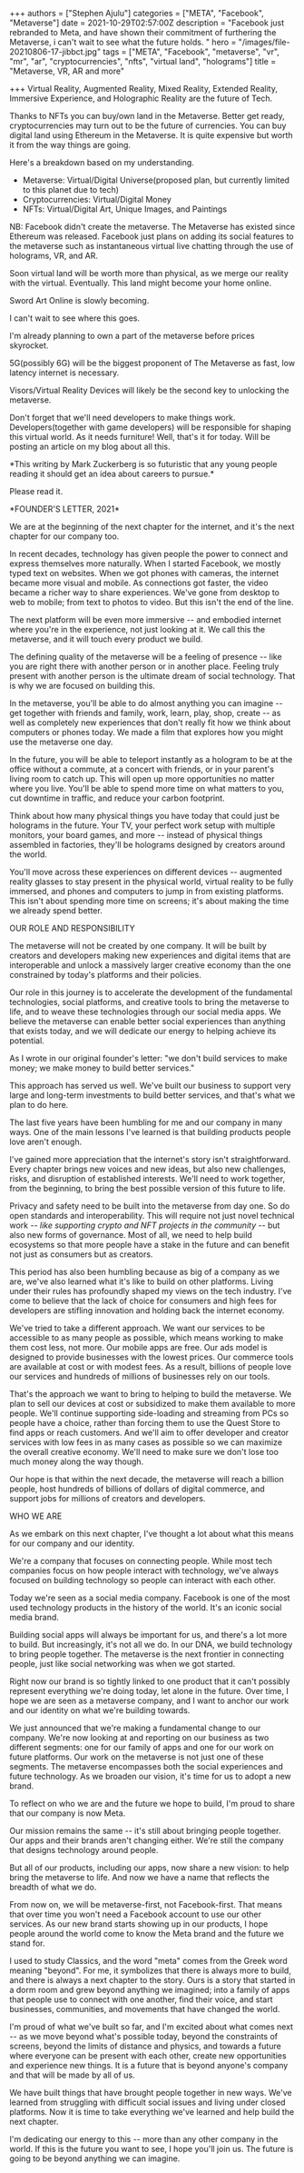 +++
authors = ["Stephen Ajulu"]
categories = ["META", "Facebook", "Metaverse"]
date = 2021-10-29T02:57:00Z
description = "Facebook just rebranded to Meta, and have shown their commitment of furthering the Metaverse, i can't wait to see what the future holds. "
hero = "/images/file-20210806-17-jibbct.jpg"
tags = ["META", "Facebook", "metaverse", "vr", "mr", "ar", "cryptocurrencies", "nfts", "virtual land", "holograms"]
title = "Metaverse, VR, AR and more"

+++
Virtual Reality, Augmented Reality, Mixed Reality, Extended Reality, Immersive Experience, and Holographic Reality are the future of Tech.

Thanks to NFTs you can buy/own land in the Metaverse. Better get ready, cryptocurrencies may turn out to be the future of currencies. You can buy digital land using Ethereum in the Metaverse. It is quite expensive but worth it from the way things are going.

Here's a breakdown based on my understanding.

* Metaverse: Virtual/Digital Universe(proposed plan, but currently limited to this planet due to tech)
* Cryptocurrencies: Virtual/Digital Money
* NFTs: Virtual/Digital Art, Unique Images, and Paintings

NB: Facebook didn't create the metaverse. The Metaverse has existed since Ethereum was released. Facebook just plans on adding its social features to the metaverse such as instantaneous virtual live chatting through the use of holograms, VR, and AR.

Soon virtual land will be worth more than physical, as we merge our reality with the virtual. Eventually. This land might become your home online.

Sword Art Online is slowly becoming.

I can't wait to see where this goes.

I'm already planning to own a part of the metaverse before prices skyrocket.

5G(possibly 6G) will be the biggest proponent of The Metaverse as fast, low latency internet is necessary.

Visors/Virtual Reality Devices will likely be the second key to unlocking the metaverse.

Don't forget that we'll need developers to make things work. Developers(together with game developers) will be responsible for shaping this virtual world. As it needs furniture! Well, that's it for today. Will be posting an article on my blog about all this.

\*This writing by Mark Zuckerberg is so futuristic that any young people reading it should get an idea about careers to pursue.*

Please read it.

\*FOUNDER'S LETTER, 2021*

We are at the beginning of the next chapter for the internet, and it's the next chapter for our company too.

In recent decades, technology has given people the power to connect and express themselves more naturally. When I started Facebook, we mostly typed text on websites. When we got phones with cameras, the internet became more visual and mobile. As connections got faster, the video became a richer way to share experiences. We've gone from desktop to web to mobile; from text to photos to video. But this isn't the end of the line.

The next platform will be even more immersive -- and embodied internet where you're in the experience, not just looking at it. We call this the metaverse, and it will touch every product we build.

The defining quality of the metaverse will be a feeling of presence -- like you are right there with another person or in another place. Feeling truly present with another person is the ultimate dream of social technology. That is why we are focused on building this.

In the metaverse, you'll be able to do almost anything you can imagine -- get together with friends and family, work, learn, play, shop, create -- as well as completely new experiences that don't really fit how we think about computers or phones today. We made a film that explores how you might use the metaverse one day.

In the future, you will be able to teleport instantly as a hologram to be at the office without a commute, at a concert with friends, or in your parent's living room to catch up. This will open up more opportunities no matter where you live. You'll be able to spend more time on what matters to you, cut downtime in traffic, and reduce your carbon footprint.

Think about how many physical things you have today that could just be holograms in the future. Your TV, your perfect work setup with multiple monitors, your board games, and more -- instead of physical things assembled in factories, they'll be holograms designed by creators around the world.

You'll move across these experiences on different devices -- augmented reality glasses to stay present in the physical world, virtual reality to be fully immersed, and phones and computers to jump in from existing platforms. This isn't about spending more time on screens; it's about making the time we already spend better.

OUR ROLE AND RESPONSIBILITY

The metaverse will not be created by one company. It will be built by creators and developers making new experiences and digital items that are interoperable and unlock a massively larger creative economy than the one constrained by today's platforms and their policies.

Our role in this journey is to accelerate the development of the fundamental technologies, social platforms, and creative tools to bring the metaverse to life, and to weave these technologies through our social media apps. We believe the metaverse can enable better social experiences than anything that exists today, and we will dedicate our energy to helping achieve its potential.

As I wrote in our original founder's letter: "we don't build services to make money; we make money to build better services."

This approach has served us well. We've built our business to support very large and long-term investments to build better services, and that's what we plan to do here.

The last five years have been humbling for me and our company in many ways. One of the main lessons I've learned is that building products people love aren't enough.

I've gained more appreciation that the internet's story isn't straightforward. Every chapter brings new voices and new ideas, but also new challenges, risks, and disruption of established interests. We'll need to work together, from the beginning, to bring the best possible version of this future to life.

Privacy and safety need to be built into the metaverse from day one. So do open standards and interoperability. This will require not just novel technical work -- _like supporting crypto and NFT projects in the community_ -- but also new forms of governance. Most of all, we need to help build ecosystems so that more people have a stake in the future and can benefit not just as consumers but as creators.

This period has also been humbling because as big of a company as we are, we've also learned what it's like to build on other platforms. Living under their rules has profoundly shaped my views on the tech industry. I've come to believe that the lack of choice for consumers and high fees for developers are stifling innovation and holding back the internet economy.

We've tried to take a different approach. We want our services to be accessible to as many people as possible, which means working to make them cost less, not more. Our mobile apps are free. Our ads model is designed to provide businesses with the lowest prices. Our commerce tools are available at cost or with modest fees. As a result, billions of people love our services and hundreds of millions of businesses rely on our tools.

That's the approach we want to bring to helping to build the metaverse. We plan to sell our devices at cost or subsidized to make them available to more people. We'll continue supporting side-loading and streaming from PCs so people have a choice, rather than forcing them to use the Quest Store to find apps or reach customers. And we'll aim to offer developer and creator services with low fees in as many cases as possible so we can maximize the overall creative economy. We'll need to make sure we don't lose too much money along the way though.

Our hope is that within the next decade, the metaverse will reach a billion people, host hundreds of billions of dollars of digital commerce, and support jobs for millions of creators and developers.

WHO WE ARE

As we embark on this next chapter, I've thought a lot about what this means for our company and our identity.

We're a company that focuses on connecting people. While most tech companies focus on how people interact with technology, we've always focused on building technology so people can interact with each other.

Today we're seen as a social media company. Facebook is one of the most used technology products in the history of the world. It's an iconic social media brand.

Building social apps will always be important for us, and there's a lot more to build. But increasingly, it's not all we do. In our DNA, we build technology to bring people together. The metaverse is the next frontier in connecting people, just like social networking was when we got started.

Right now our brand is so tightly linked to one product that it can't possibly represent everything we're doing today, let alone in the future. Over time, I hope we are seen as a metaverse company, and I want to anchor our work and our identity on what we're building towards.

We just announced that we're making a fundamental change to our company. We're now looking at and reporting on our business as two different segments: one for our family of apps and one for our work on future platforms. Our work on the metaverse is not just one of these segments. The metaverse encompasses both the social experiences and future technology. As we broaden our vision, it's time for us to adopt a new brand.

To reflect on who we are and the future we hope to build, I'm proud to share that our company is now Meta.

Our mission remains the same -- it's still about bringing people together. Our apps and their brands aren't changing either. We're still the company that designs technology around people.

But all of our products, including our apps, now share a new vision: to help bring the metaverse to life. And now we have a name that reflects the breadth of what we do.

From now on, we will be metaverse-first, not Facebook-first. That means that over time you won't need a Facebook account to use our other services. As our new brand starts showing up in our products, I hope people around the world come to know the Meta brand and the future we stand for.

I used to study Classics, and the word "meta" comes from the Greek word meaning "beyond". For me, it symbolizes that there is always more to build, and there is always a next chapter to the story. Ours is a story that started in a dorm room and grew beyond anything we imagined; into a family of apps that people use to connect with one another, find their voice, and start businesses, communities, and movements that have changed the world.

I'm proud of what we've built so far, and I'm excited about what comes next -- as we move beyond what's possible today, beyond the constraints of screens, beyond the limits of distance and physics, and towards a future where everyone can be present with each other, create new opportunities and experience new things. It is a future that is beyond anyone's company and that will be made by all of us.

We have built things that have brought people together in new ways. We've learned from struggling with difficult social issues and living under closed platforms. Now it is time to take everything we've learned and help build the next chapter.

I'm dedicating our energy to this -- more than any other company in the world. If this is the future you want to see, I hope you'll join us. The future is going to be beyond anything we can imagine.